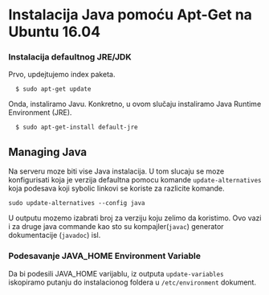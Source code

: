 # Instalacija Java pomoću Apt-Get na Ubuntu 16.04


### Instalacija defaultnog JRE/JDK


Prvo, updejtujemo index paketa.

  ```  $ sudo apt-get update```

Onda, instaliramo Javu. Konkretno, u ovom slučaju instaliramo Java Runtime Environment (JRE).

  ```  $ sudo apt-get-install default-jre```

## Managing Java

Na serveru moze biti vise Java instalacija. U tom slucaju se moze konfigurisati koja je verzija defaultna pomocu komande ```update-alternatives``` koja podesava koji sybolic linkovi se koriste za razlicite komande.

```sudo update-alternatives --config java```

U outputu mozemo izabrati broj za verziju koju zelimo da koristimo. Ovo vazi i za druge java commande kao sto su kompajler(```javac```) generator dokumentacije (```javadoc```) isl.

### Podesavanje JAVA_HOME Environment Variable

Da bi podesili JAVA_HOME varijablu, iz outputa ```update-variables``` iskopiramo putanju do instalacionog foldera u ```/etc/environment```  dokument.




